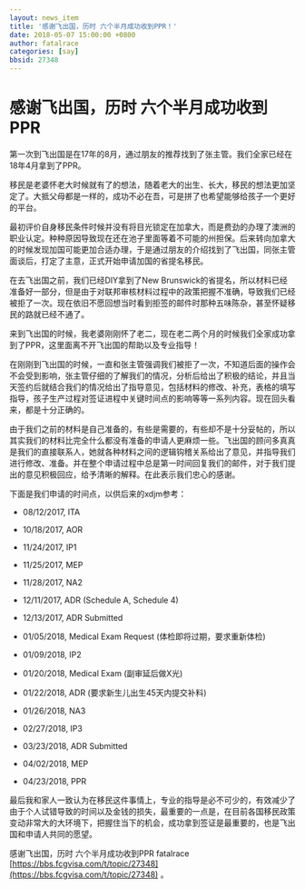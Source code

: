 ```yaml
---
layout: news_item
title: '感谢飞出国，历时 六个半月成功收到PPR！'
date: 2018-05-07 15:00:00 +0800
author: fatalrace
categories: [say]
bbsid: 27348
---
```


# 感谢飞出国，历时 六个半月成功收到PPR

第一次到飞出国是在17年的8月，通过朋友的推荐找到了张主管。我们全家已经在18年4月拿到了PPR。

移民是老婆怀老大时候就有了的想法，随着老大的出生、长大，移民的想法更加坚定了。大抵父母都是一样的，成功不必在吾，可是拼了也希望能够给孩子一个更好的平台。

最初评价自身移民条件时候并没有将目光锁定在加拿大，而是费劲的办理了澳洲的职业认定。种种原因导致现在还在池子里面等着不可能的州担保。后来转向加拿大的时候发现加国可能更加合适办理，于是通过朋友的介绍找到了飞出国，同张主管面谈后，打定了主意，正式开始申请加国的省提名移民。

在去飞出国之前，我们已经DIY拿到了New Brunswick的省提名，所以材料已经准备好一部分，但是由于对联邦审核材料过程中的政策把握不准确，导致我们已经被拒了一次。现在依旧不愿回想当时看到拒签的邮件时那种五味陈杂，甚至怀疑移民的路就已经不通了。

来到飞出国的时候，我老婆刚刚怀了老二，现在老二两个月的时候我们全家成功拿到了PPR，这里面离不开飞出国的帮助以及专业指导！

在刚刚到飞出国的时候，一直和张主管强调我们被拒了一次，不知道后面的操作会不会受到影响，张主管仔细的了解我们的情况，分析后给出了积极的结论，并且当天签约后就结合我们的情况给出了指导意见，包括材料的修改、补充，表格的填写指导，孩子生产过程对签证进程中关键时间点的影响等等一系列内容。现在回头看来，都是十分正确的。

由于我们之前的材料是自己准备的，有些是需要的，有些却不是十分妥帖的，所以其实我们的材料比完全什么都没有准备的申请人更麻烦一些。飞出国的顾问多真真是我们的直接联系人，她就各种材料之间的逻辑钩稽关系给出了意见，并指导我们进行修改、准备。并在整个申请过程中总是第一时间回复我们的邮件，对于我们提出的意见积极回应，给予清晰的解释。在此表示我们忠心的感谢。

下面是我们申请的时间点，以供后来的xdjm参考：

* 08/12/2017, ITA

* 10/18/2017, AOR

* 11/24/2017, IP1

* 11/25/2017, MEP

* 11/28/2017, NA2

* 12/11/2017, ADR (Schedule A, Schedule 4)

* 12/13/2017, ADR Submitted

* 01/05/2018, Medical Exam Request (体检即将过期，要求重新体检)

* 01/09/2018, IP2

* 01/20/2018, Medical Exam (副审延后做X光)

* 01/22/2018, ADR (要求新生儿出生45天内提交补料)

* 01/26/2018, NA3

* 02/27/2018, IP3

* 03/23/2018, ADR Submitted

* 04/02/2018, MEP

* 04/23/2018, PPR

最后我和家人一致认为在移民这件事情上，专业的指导是必不可少的，有效减少了由于个人试错导致的时间以及金钱的损失，最重要的一点是，在目前各国移民政策变动非常大的大环境下，把握住当下的机会，成功拿到签证是最重要的，也是飞出国和申请人共同的愿望。

感谢飞出国，历时 六个半月成功收到PPR fatalrace [https://bbs.fcgvisa.com/t/topic/27348](https://bbs.fcgvisa.com/t/topic/27348) 。